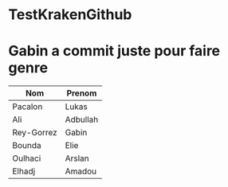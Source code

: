 # TestKrakenGithub

# Gabin a commit juste pour faire genre

|Nom |Prenom| 
|---|---|
|Pacalon   |Lukas| 
|Ali   |Adbullah| 
|Rey-Gorrez   |Gabin|
|Bounda	|Elie|
|Oulhaci|Arslan|
|Elhadj	|Amadou|  
